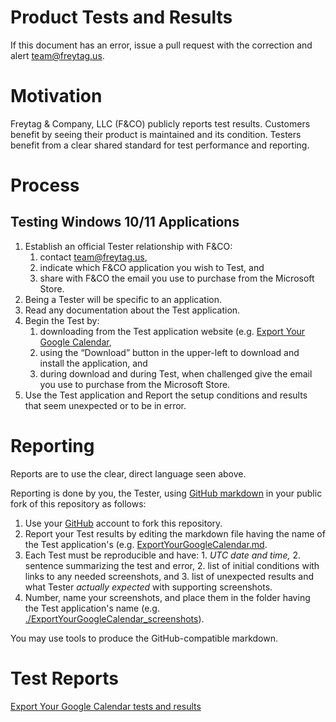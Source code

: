 # Product Tests and Results

If this document has an error, issue a pull request with the correction and alert team@freytag.us.

# Motivation

Freytag & Company, LLC (F&CO) publicly reports test results.  Customers benefit by seeing their product is maintained and its condition.  Testers benefit from a clear shared standard for test performance and reporting.

# Process

## Testing Windows 10/11 Applications

1. Establish an official Tester relationship with F&CO:
	1. contact team@freytag.us, 
	2. indicate which F&CO application you wish to Test, and 
	3. share with F&CO the email you use to purchase from the Microsoft Store.
2. Being a Tester will be specific to an application.
3. Read any documentation about the Test application.
4. Begin the Test by: 
	1. downloading from the Test application website (e.g. [Export Your Google Calendar](https://freytag.us/export-google-calendar),
	2. using the “Download” button in the upper-left to download and install the application, and 
	3. during download and during Test, when challenged give the email you use to purchase from the Microsoft Store.
5. Use the Test application and Report the setup conditions and results that seem unexpected or to be in error.  

# Reporting

Reports are to use the clear, direct language seen above.  

Reporting is done by you, the Tester, using [GitHub markdown](https://docs.github.com/en/get-started/writing-on-github/getting-started-with-writing-and-formatting-on-github/basic-writing-and-formatting-syntax) in your public fork of this repository as follows:

1. Use your [GitHub](https://github.com) account to fork this repository.
2. Report your Test results by editing the markdown file having the name of the Test application's (e.g. [ExportYourGoogleCalendar.md](ExportYourGoogleCalendar.md).
  1. Each Test must be reproducible and have:
    1. *UTC date and time,*
    2. sentence summarizing the test and error,
    2. list of initial conditions with links to any needed screenshots, and 
    3. list of unexpected results and what Tester _actually expected_ with supporting screenshots.
3. Number, name your screenshots, and place them in the folder having the Test application's name (e.g. [./ExportYourGoogleCalendar_screenshots](/ExportYourGoogleCalendar_screenshots/SCREENSHOTS_GO_HERE.md)).

You may use tools to produce the GitHub-compatible markdown.

# Test Reports

[Export Your Google Calendar tests and results](ExportYourGoogleCalendar.md)
